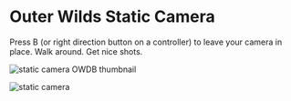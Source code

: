# Outer Wilds Static Camera

Press B (or right direction button on a controller) to leave your camera in place. Walk around. Get nice shots. 

![static camera OWDB thumbnail](https://user-images.githubusercontent.com/22628069/146268648-9a0bba75-b50d-41d1-b796-25f1f7e02ea5.png)

![static camera](https://user-images.githubusercontent.com/22628069/143537259-7765bec4-3807-4b5b-916f-e227e9d77b1e.png)
